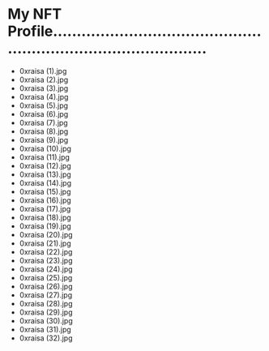 # My NFT Profile......................................................................................
- 0xraisa (1).jpg
- 0xraisa (2).jpg
- 0xraisa (3).jpg
- 0xraisa (4).jpg
- 0xraisa (5).jpg
- 0xraisa (6).jpg
- 0xraisa (7).jpg
- 0xraisa (8).jpg
- 0xraisa (9).jpg
- 0xraisa (10).jpg
- 0xraisa (11).jpg
- 0xraisa (12).jpg
- 0xraisa (13).jpg
- 0xraisa (14).jpg
- 0xraisa (15).jpg
- 0xraisa (16).jpg
- 0xraisa (17).jpg
- 0xraisa (18).jpg
- 0xraisa (19).jpg
- 0xraisa (20).jpg
- 0xraisa (21).jpg
- 0xraisa (22).jpg
- 0xraisa (23).jpg
- 0xraisa (24).jpg
- 0xraisa (25).jpg
- 0xraisa (26).jpg
- 0xraisa (27).jpg
- 0xraisa (28).jpg
- 0xraisa (29).jpg
- 0xraisa (30).jpg
- 0xraisa (31).jpg
- 0xraisa (32).jpg
